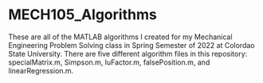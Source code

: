 # MECH105_Algorithms
These are all of the MATLAB algorithms I created for my Mechanical Engineering Problem Solving class in Spring Semester of 2022 at Colordao State University.
There are five different algorithm files in this repository: specialMatrix.m, Simpson.m, luFactor.m, falsePosition.m, and linearRegression.m.
